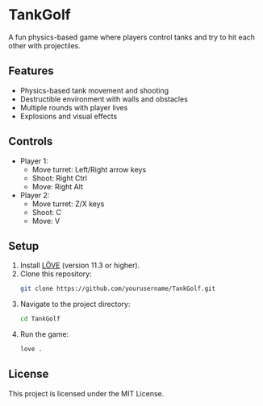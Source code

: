 # TankGolf

A fun physics-based game where players control tanks and try to hit each other with projectiles.

## Features

- Physics-based tank movement and shooting
- Destructible environment with walls and obstacles
- Multiple rounds with player lives
- Explosions and visual effects

## Controls

- Player 1:
  - Move turret: Left/Right arrow keys
  - Shoot: Right Ctrl
  - Move: Right Alt
- Player 2:
  - Move turret: Z/X keys
  - Shoot: C
  - Move: V

## Setup

1. Install [LÖVE](https://love2d.org/) (version 11.3 or higher).
2. Clone this repository:
    ```sh
    git clone https://github.com/yourusername/TankGolf.git
    ```
3. Navigate to the project directory:
    ```sh
    cd TankGolf
    ```
4. Run the game:
    ```sh
    love .
    ```

## License

This project is licensed under the MIT License.